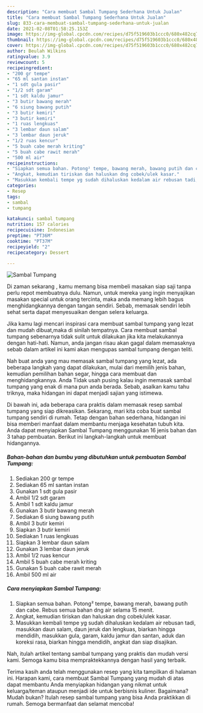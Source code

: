 ```yaml
---
description: "Cara membuat Sambal Tumpang Sederhana Untuk Jualan"
title: "Cara membuat Sambal Tumpang Sederhana Untuk Jualan"
slug: 833-cara-membuat-sambal-tumpang-sederhana-untuk-jualan
date: 2021-02-08T01:58:25.153Z
image: https://img-global.cpcdn.com/recipes/d75f519603b1ccc0/680x482cq70/sambal-tumpang-foto-resep-utama.jpg
thumbnail: https://img-global.cpcdn.com/recipes/d75f519603b1ccc0/680x482cq70/sambal-tumpang-foto-resep-utama.jpg
cover: https://img-global.cpcdn.com/recipes/d75f519603b1ccc0/680x482cq70/sambal-tumpang-foto-resep-utama.jpg
author: Beulah Wilkins
ratingvalue: 3.9
reviewcount: 5
recipeingredient:
- "200 gr tempe"
- "65 ml santan instan"
- "1 sdt gula pasir"
- "1/2 sdt garam"
- "1 sdt kaldu jamur"
- "3 butir bawang merah"
- "6 siung bawang putih"
- "3 butir kemiri"
- "3 butir kemiri"
- "1 ruas lengkuas"
- "3 lembar daun salam"
- "3 lembar daun jeruk"
- "1/2 ruas kencur"
- "5 buah cabe merah kriting"
- "5 buah cabe rawit merah"
- "500 ml air"
recipeinstructions:
- "Siapkan semua bahan. Potong² tempe, bawang merah, bawang putih dan cabe. Rebus semua bahan dng air selama 15 menit."
- "Angkat, kemudian tiriskan dan haluskan dng cobek/ulek kasar."
- "Masukkan kembali tempe yg sudah dihaluskan kedalam air rebusan tadi, masukkan daun salam, daun jeruk dan lengkuas, biarkan hingga mendidih, masukkan gula, garam, kaldu jamur dan santan, aduk dan koreksi rasa, biarkan hingga mendidih, angkat dan siap disajikan."
categories:
- Resep
tags:
- sambal
- tumpang

katakunci: sambal tumpang 
nutrition: 157 calories
recipecuisine: Indonesian
preptime: "PT36M"
cooktime: "PT37M"
recipeyield: "2"
recipecategory: Dessert

---
```



![Sambal Tumpang](https://img-global.cpcdn.com/recipes/d75f519603b1ccc0/680x482cq70/sambal-tumpang-foto-resep-utama.jpg)

Di zaman  sekarang , kamu memang bisa membeli masakan siap saji tanpa perlu repot membuatnya dulu. Namun, untuk mereka yang ingin menyajikan masakan special untuk orang tercinta, maka anda memang lebih bagus menghidangkannya dengan tangan sendiri. Sebab, memasak sendiri lebih sehat serta dapat menyesuaikan dengan selera keluarga.

Jika kamu lagi mencari inspirasi cara membuat sambal tumpang yang lezat dan mudah dibuat,maka di sinilah tempatnya. Cara membuat sambal tumpang  sebenarnya tidak sulit untuk dilakukan jika kita melakukannya dengan hati-hati. Namun, anda jangan risau akan gagal dalam memasaknya 
sebab dalam artikel ini kami akan mengupas sambal tumpang dengan teliti.  



Nah buat anda yang mau memasak sambal tumpang yang lezat, ada beberapa langkah yang dapat dilakukan, mulai dari memilih jenis bahan, kemudian pemilihan bahan segar, hingga cara membuat dan menghidangkannya. Anda Tidak usah pusing kalau ingin memasak sambal tumpang yang enak di mana pun anda berada. Sebab, asalkan kamu  tahu triknya, maka hidangan ini dapat menjadi sajian yang istimewa.

Di bawah ini, ada beberapa cara praktis  dalam memasak resep sambal tumpang yang siap dikreasikan. Sekarang, mari kita coba buat sambal tumpang sendiri di rumah. Tetap dengan bahan sederhana, hidangan ini bisa memberi manfaat dalam membantu menjaga kesehatan tubuh kita. Anda dapat menyiapkan Sambal Tumpang menggunakan 16 jenis bahan dan 3 tahap pembuatan. Berikut ini langkah-langkah untuk membuat hidangannya.

<!--inarticleads1-->

##### Bahan-bahan dan bumbu yang dibutuhkan untuk pembuatan Sambal Tumpang:

1. Sediakan 200 gr tempe
1. Sediakan 65 ml santan instan
1. Gunakan 1 sdt gula pasir
1. Ambil 1/2 sdt garam
1. Ambil 1 sdt kaldu jamur
1. Gunakan 3 butir bawang merah
1. Sediakan 6 siung bawang putih
1. Ambil 3 butir kemiri
1. Siapkan 3 butir kemiri
1. Sediakan 1 ruas lengkuas
1. Siapkan 3 lembar daun salam
1. Gunakan 3 lembar daun jeruk
1. Ambil 1/2 ruas kencur
1. Ambil 5 buah cabe merah kriting
1. Gunakan 5 buah cabe rawit merah
1. Ambil 500 ml air




<!--inarticleads2-->

##### Cara menyiapkan Sambal Tumpang:

1. Siapkan semua bahan. Potong² tempe, bawang merah, bawang putih dan cabe. Rebus semua bahan dng air selama 15 menit.
1. Angkat, kemudian tiriskan dan haluskan dng cobek/ulek kasar.
1. Masukkan kembali tempe yg sudah dihaluskan kedalam air rebusan tadi, masukkan daun salam, daun jeruk dan lengkuas, biarkan hingga mendidih, masukkan gula, garam, kaldu jamur dan santan, aduk dan koreksi rasa, biarkan hingga mendidih, angkat dan siap disajikan.




Nah, itulah artikel tentang  sambal tumpang  yang praktis dan mudah versi kami. Semoga kamu bisa mempraktekkannya dengan hasil yang terbaik. 

Terima kasih anda telah menggunakan resep yang kita tampilkan di halaman ini. Harapan kami, cara membuat  Sambal Tumpang yang mudah di atas dapat membantu Anda menyiapkan hidangan yang nikmat untuk keluarga/teman ataupun menjadi ide untuk berbisnis kuliner. Bagaimana? Mudah bukan? Itulah resep sambal tumpang yang bisa Anda praktikkan di rumah. Semoga bermanfaat dan selamat mencoba!

